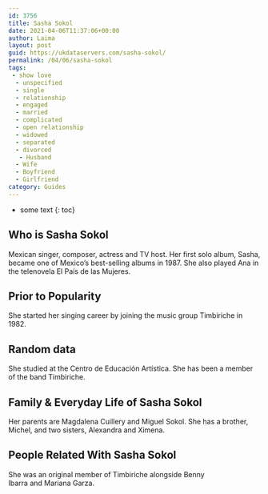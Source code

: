 ```yaml
---
id: 3756
title: Sasha Sokol
date: 2021-04-06T11:37:06+00:00
author: Laima
layout: post
guid: https://ukdataservers.com/sasha-sokol/
permalink: /04/06/sasha-sokol
tags:
 - show love
  - unspecified
  - single
  - relationship
  - engaged
  - married
  - complicated
  - open relationship
  - widowed
  - separated
  - divorced
   - Husband
  - Wife
  - Boyfriend
  - Girlfriend
category: Guides
---
```


* some text
{: toc}


## Who is Sasha Sokol
                  
                  
                  
Mexican singer, composer, actress and TV host. Her first solo album, Sasha, became one of Mexico&#8217;s best-selling albums in 1987. She also played Ana in the telenovela El País de las Mujeres.
                  
              
            
              
            
                
                
                
## Prior to Popularity
                  
                  
                  
She started her singing career by joining the music group Timbiriche in 1982.
                  
              
            
              
            
                
                
                
## Random data
                  
                  
                  
She studied at the Centro de Educación Artística. She has been a member of the band Timbiriche. 
                  
              
            
              
            
                
                
                
## Family & Everyday Life of Sasha Sokol
                  
                  
                  
Her parents are Magdalena Cuillery and Miguel Sokol. She has a brother, Michel, and two sisters, Alexandra and Ximena.
                  
              
            
              
            
                
                
                
## People Related With Sasha Sokol
                  
                  
                  
She was an original member of Timbiriche alongside Benny Ibarra and Mariana Garza.
                  
              
            
              
            
                
              
            
              
              
            
            
              
            
          
          
          